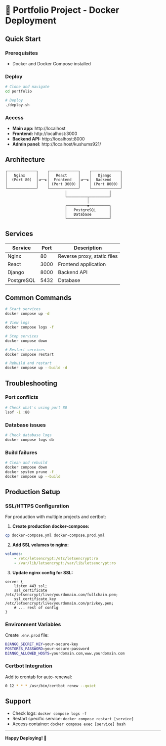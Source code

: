 # 🚀 Portfolio Project - Docker Deployment

## Quick Start

### Prerequisites

-   Docker and Docker Compose installed

### Deploy

```bash
# Clone and navigate
cd portfolio

# Deploy
./deploy.sh
```

### Access

-   **Main app:** http://localhost
-   **Frontend:** http://localhost:3000
-   **Backend API:** http://localhost:8000
-   **Admin panel:** http://localhost/kushums921/

## Architecture

```
┌─────────────┐    ┌─────────────┐    ┌─────────────┐
│   Nginx     │    │   React     │    │   Django    │
│  (Port 80)  │◄──►│  Frontend   │◄──►│  Backend    │
│             │    │ (Port 3000) │    │ (Port 8000) │
└─────────────┘    └─────────────┘    └─────────────┘
                           │                   │
                           └─────────┬─────────┘
                                     │
                           ┌─────────▼─────────┐
                           │   PostgreSQL      │
                           │   Database        │
                           └───────────────────┘
```

## Services

| Service    | Port | Description                 |
| ---------- | ---- | --------------------------- |
| Nginx      | 80   | Reverse proxy, static files |
| React      | 3000 | Frontend application        |
| Django     | 8000 | Backend API                 |
| PostgreSQL | 5432 | Database                    |

## Common Commands

```bash
# Start services
docker compose up -d

# View logs
docker compose logs -f

# Stop services
docker compose down

# Restart services
docker compose restart

# Rebuild and restart
docker compose up --build -d
```

## Troubleshooting

### Port conflicts

```bash
# Check what's using port 80
lsof -i :80
```

### Database issues

```bash
# Check database logs
docker compose logs db
```

### Build failures

```bash
# Clean and rebuild
docker compose down
docker system prune -f
docker compose up --build
```

## Production Setup

### SSL/HTTPS Configuration

For production with multiple projects and certbot:

1. **Create production docker-compose:**

```bash
cp docker-compose.yml docker-compose.prod.yml
```

2. **Add SSL volumes to nginx:**

```yaml
volumes:
    - /etc/letsencrypt:/etc/letsencrypt:ro
    - /var/lib/letsencrypt:/var/lib/letsencrypt:ro
```

3. **Update nginx config for SSL:**

```nginx
server {
    listen 443 ssl;
    ssl_certificate /etc/letsencrypt/live/yourdomain.com/fullchain.pem;
    ssl_certificate_key /etc/letsencrypt/live/yourdomain.com/privkey.pem;
    # ... rest of config
}
```

### Environment Variables

Create `.env.prod` file:

```bash
DJANGO_SECRET_KEY=your-secure-key
POSTGRES_PASSWORD=your-secure-password
DJANGO_ALLOWED_HOSTS=yourdomain.com,www.yourdomain.com
```

### Certbot Integration

Add to crontab for auto-renewal:

```bash
0 12 * * * /usr/bin/certbot renew --quiet
```

## Support

-   Check logs: `docker compose logs -f`
-   Restart specific service: `docker compose restart [service]`
-   Access container: `docker compose exec [service] bash`

---

**Happy Deploying! 🎉**

